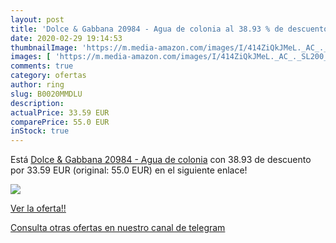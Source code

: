 ```yaml
---
layout: post
title: 'Dolce & Gabbana 20984 - Agua de colonia al 38.93 % de descuento'
date: 2020-02-29 19:14:53
thumbnailImage: 'https://m.media-amazon.com/images/I/414ZiQkJMeL._AC_._SL200_.jpg'
images: [ 'https://m.media-amazon.com/images/I/414ZiQkJMeL._AC_._SL200_.jpg' ]
comments: true
category: ofertas
author: ring
slug: B0020MMDLU
description:
actualPrice: 33.59 EUR
comparePrice: 55.0 EUR
inStock: true
---
```


Está [Dolce & Gabbana 20984 - Agua de colonia](https://www.amazon.com/dp/B0020MMDLU/?tag=redken08-20) con 38.93 de descuento por 33.59 EUR (original: 55.0 EUR) en el siguiente enlace!

[![](https://m.media-amazon.com/images/I/414ZiQkJMeL._AC_._SL200_.jpg)](https://www.amazon.com/dp/B0020MMDLU/?tag=redken08-20)

[Ver la oferta!!](https://www.amazon.com/dp/B0020MMDLU/?tag=redken08-20)

[Consulta otras ofertas en nuestro canal de telegram](https://t.me/s/ofertas25)
